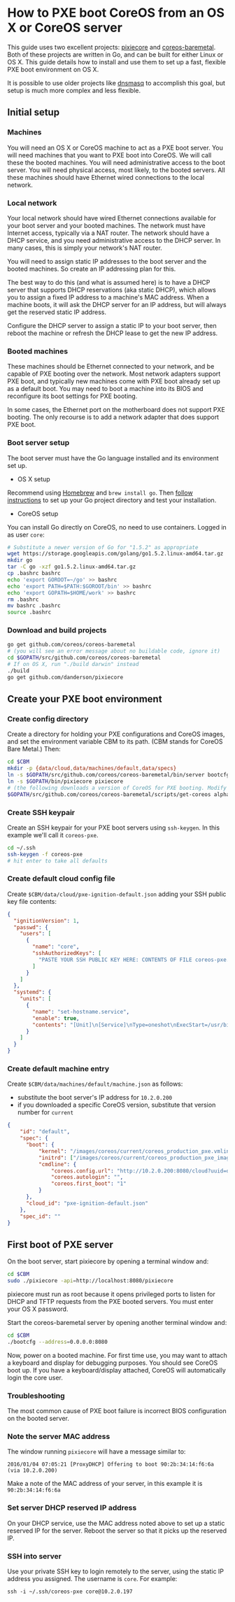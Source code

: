 # How to PXE boot CoreOS from an OS X or CoreOS server

This guide uses two excellent projects: [pixiecore](https://github.com/danderson/pixiecore) and [coreos-baremetal](https://github.com/coreos/coreos-baremetal). Both of these projects are written in Go, and can be built for either Linux or OS X. This guide details how to install and use them to set up a fast, flexible PXE boot environment on OS X.

It is possible to use older projects like [dnsmasq](http://www.thekelleys.org.uk/dnsmasq/doc.html) to accomplish this goal, but setup is much more complex and less flexible.

## Initial setup

### Machines

You will need an OS X or CoreOS machine to act as a PXE boot server.
You will need machines that you want to PXE boot into CoreOS. We will call these the booted machines.
You will need administrative access to the boot server.
You will need physical access, most likely, to the booted servers.
All these machines should have Ethernet wired connections to the local network.

### Local network

Your local network should have wired Ethernet connections available for your boot server and your booted machines.
The network must have Internet access, typically via a NAT router.
The network should have a DHCP service, and you need administrative access to the DHCP server.
In many cases, this is simply your network's NAT router.

You will need to assign static IP addresses to the boot server and the booted machines. So create an IP addressing plan for this.

The best way to do this (and what is assumed here) is to have a DHCP server that supports DHCP reservations (aka static DHCP), which allows you to assign a fixed IP address to a machine's MAC address.
When a machine boots, it will ask the DHCP server for an IP address, but will always get the reserved static IP address.

Configure the DHCP server to assign a static IP to your boot server, then reboot the machine or refresh the DHCP lease to get the new IP address.

### Booted machines

These machines should be Ethernet connected to your network, and be capable of PXE booting over the network.
Most network adapters support PXE boot, and typically new machines come with PXE boot already set up as a default boot.
You may need to boot a machine into its BIOS and reconfigure its boot settings for PXE booting.

In some cases, the Ethernet port on the motherboard does not support PXE booting.
The only recourse is to add a network adapter that does support PXE boot.

### Boot server setup

The boot server must have the Go language installed and its environment set up.

* OS X setup

Recommend using [Homebrew](http://brew.sh) and `brew install go`. Then [follow instructions](https://golang.org/doc/install#testing) to set up your Go project directory and test your installation.

* CoreOS setup

You can install Go directly on CoreOS, no need to use containers. Logged in as user `core`:

```bash
# Substitute a newer version of Go for "1.5.2" as appropriate
wget https://storage.googleapis.com/golang/go1.5.2.linux-amd64.tar.gz
mkdir go
tar -C go -xzf go1.5.2.linux-amd64.tar.gz
cp .bashrc bashrc
echo 'export GOROOT=~/go' >> bashrc
echo 'export PATH=$PATH:$GOROOT/bin' >> bashrc
echo 'export GOPATH=$HOME/work' >> bashrc
rm .bashrc
mv bashrc .bashrc
source .bashrc
```

### Download and build projects

```bash
go get github.com/coreos/coreos-baremetal
# (you will see an error message about no buildable code, ignore it)
cd $GOPATH/src/github.com/coreos/coreos-baremetal
# If on OS X, run "./build darwin" instead
./build
go get github.com/danderson/pixiecore
```

## Create your PXE boot environment

### Create config directory

Create a directory for holding your PXE configurations and CoreOS images, and set the environment variable CBM to its path. (CBM stands for CoreOS Bare Metal.) Then:

```bash
cd $CBM
mkdir -p {data/cloud,data/machines/default,data/specs}
ln -s $GOPATH/src/github.com/coreos/coreos-baremetal/bin/server bootcfg
ln -s $GOPATH/bin/pixiecore pixiecore
# (the following downloads a version of CoreOS for PXE booting. Modify "alpha" and "current" to the channel and release that you wish to use.)
$GOPATH/src/github.com/coreos/coreos-baremetal/scripts/get-coreos alpha current
```

### Create SSH keypair

Create an SSH keypair for your PXE boot servers using `ssh-keygen`. In this example we'll call it `coreos-pxe`.

```bash
cd ~/.ssh
ssh-keygen -f coreos-pxe
# hit enter to take all defaults
```

### Create default cloud config file

Create `$CBM/data/cloud/pxe-ignition-default.json` adding your SSH public key file contents:

```json
{
  "ignitionVersion": 1,
  "passwd": {
    "users": [
      {
        "name": "core",
        "sshAuthorizedKeys": [
          "PASTE YOUR SSH PUBLIC KEY HERE: CONTENTS OF FILE coreos-pxe.pub"
        ]
      }
    ]
  },
  "systemd": {
    "units": [
      {
        "name": "set-hostname.service",
        "enable": true,
        "contents": "[Unit]\n[Service]\nType=oneshot\nExecStart=/usr/bin/hostnamectl set-hostname default-host\n[Install]\nWantedBy=multi-user.target"
      }
    ]
  }
}
```
### Create default machine entry

Create `$CBM/data/machines/default/machine.json` as follows:

* substitute the boot server's IP address for `10.2.0.200`
* if you downloaded a specific CoreOS version, substitute that version number for `current`

```json
{
    "id": "default",
    "spec": {
      "boot": {
          "kernel": "/images/coreos/current/coreos_production_pxe.vmlinuz",
          "initrd": ["/images/coreos/current/coreos_production_pxe_image.cpio.gz"],
          "cmdline": {
              "coreos.config.url": "http://10.2.0.200:8080/cloud?uuid=default",
              "coreos.autologin": "",
              "coreos.first_boot": "1"
          }
      },
      "cloud_id": "pxe-ignition-default.json"
    },
    "spec_id": ""
}
```

## First boot of PXE server

On the boot server, start pixiecore by opening a terminal window and:

```bash
cd $CBM
sudo ./pixiecore -api=http://localhost:8080/pixiecore
```

pixiecore must run as root because it opens privileged ports to listen for DHCP and TFTP requests from the PXE booted servers.
You must enter your OS X password.

Start the coreos-baremetal server by opening another terminal window and:

```bash
cd $CBM
./bootcfg --address=0.0.0.0:8080
```

Now, power on a booted machine. For first time use, you may want to attach a keyboard and display for debugging purposes.
You should see CoreOS boot up. If you have a keyboard/display attached, CoreOS will automatically login the core user.

### Troubleshooting

The most common cause of PXE boot failure is incorrect BIOS configuration on the booted server.

### Note the server MAC address

The window running `pixiecore` will have a message similar to:

`2016/01/04 07:05:21 [ProxyDHCP] Offering to boot 90:2b:34:14:f6:6a (via 10.2.0.200)`

Make a note of the MAC address of your server, in this example it is `90:2b:34:14:f6:6a`

### Set server DHCP reserved IP address

On your DHCP service, use the MAC address noted above to set up a static reserved IP for the server.
Reboot the server so that it picks up the reserved IP.

### SSH into server

Use your private SSH key to login remotely to the server, using the static IP address you assigned.
The username is `core`. For example:

`ssh -i ~/.ssh/coreos-pxe core@10.2.0.197`

